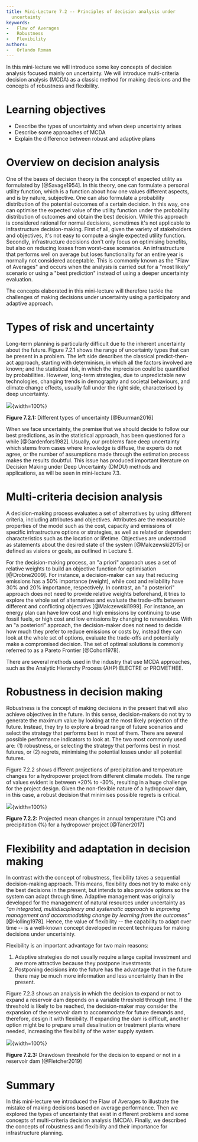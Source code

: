 ```yaml
---
title: Mini-Lecture 7.2 -- Principles of decision analysis under
  uncertainty
keywords:
-   Flaw of Averages
-   Robustness
-   Flexibility
authors:
-   Orlando Roman
---
```


In this mini-lecture we will introduce some key concepts of decision
analysis focused mainly on uncertainty. We will introduce multi-criteria
decision analysis (MCDA) as a classic method for making decisions and
the concepts of robustness and flexibility.

# Learning objectives

-   Describe the types of uncertainty and when deep uncertainty arises
-   Describe some approaches of MCDA
-   Explain the difference between robust and adaptive plans

# Overview on decision analysis

One of the bases of decision theory is the concept of expected utility
as formulated by [@Savage1954]. In this theory, one can formulate a
personal utility function, which is a function about how one values
different aspects, and is by nature, subjective. One can also formulate
a probability distribution of the potential outcomes of a certain
decision. In this way, one can optimise the expected value of the
utility function under the probability distribution of outcomes and
obtain the best decision. While this approach is considered rational for
normal decisions, sometimes it's not applicable to infrastructure
decision-making. First of all, given the variety of stakeholders and
objectives, it's not easy to compute a single expected utility function.
Secondly, infrastructure decisions don't only focus on optimising
benefits, but also on reducing losses from worst-case scenarios. An
infrastructure that performs well on average but loses functionality for
an entire year is normally not considered acceptable. This is commonly
known as the "Flaw of Averages" and occurs when the analysis is carried
out for a "most likely" scenario or using a "best prediction" instead of
using a deeper uncertainty evaluation.

The concepts elaborated in this mini-lecture will therefore tackle the
challenges of making decisions under uncertainty using a participatory
and adaptive approach.

# Types of risk and uncertainty

Long-term planning is particularly difficult due to the inherent
uncertainty about the future. Figure 7.2.1 shows the range of
uncertainty types that can be present in a problem. The left side
describes the classical predict-then-act approach, starting with
determinism, in which all the factors involved are known; and the
statistical risk, in which the imprecision could be quantified by
probabilities. However, long-term strategies, due to unpredictable new
technologies, changing trends in demography and societal behaviours, and
climate change effects, usually fall under the right side, characterised
by deep uncertainty.

![](assets/Figure_7.2.1.jpg){width=100%}

**Figure 7.2.1:** Different types of uncertainty [@Buurman2016]

When we face uncertainty, the premise that we should decide to follow
our best predictions, as in the statistical approach, has been
questioned for a while [@Gardenfors1982]. Usually, our problems face
deep uncertainty which stems from cases where knowledge is diffuse, the
experts do not agree, or the number of assumptions made through the
estimation process makes the results doubtful. This issue has produced
important literature on Decision Making under Deep Uncertainty (DMDU)
methods and applications, as will be seen in mini-lecture 7.3.

# Multi-criteria decision analysis

A decision-making process evaluates a set of alternatives by using
different criteria, including attributes and objectives. Attributes are
the measurable properties of the model such as the cost, capacity and
emissions of specific infrastructure options or strategies, as well as
related or dependent characteristics such as the location or lifetime.
Objectives are understood as statements about the desired state of the
system [@Malczewski2015] or defined as visions or goals, as outlined
in Lecture 5.

For the decision-making process, an "a priori" approach uses a set of
relative weights to build an objective function for optimisation
[@Drobne2009]. For instance, a decision-maker can say that reducing
emissions has a 50% importance (weight), while cost and reliability have
30% and 20% importance, respectively. In contrast, an "a posteriori"
approach does not need to provide relative weights beforehand, it tries
to explore the whole set of alternatives and evaluate the trade-offs
between different and conflicting objectives [@Malczewski1999]. For
instance, an energy plan can have low cost and high emissions by
continuing to use fossil fuels, or high cost and low emissions by
changing to renewables. With an "a posteriori" approach, the
decision-maker does not need to decide how much they prefer to reduce
emissions or costs by, instead they can look at the whole set of
options, evaluate the trade-offs and potentially make a compromised
decision. The set of optimal solutions is commonly referred to as a
Pareto Frontier [@Cohon1978].

There are several methods used in the industry that use MCDA approaches,
such as the Analytic Hierarchy Process (AHP) ELECTRE or PROMETHEE.

# Robustness in decision making

Robustness is the concept of making decisions in the present that will
also achieve objectives in the future. In this sense, decision-makers do
not try to generate the maximum value by looking at the most likely
projection of the future. Instead, they try to explore a broad range of
future scenarios and select the strategy that performs best in most of
them. There are several possible performance indicators to look at. The
two most commonly used are: (1) robustness, or selecting the strategy
that performs best in most futures, or (2) regrets, minimising the
potential losses under all potential futures.

Figure 7.2.2 shows different projections of precipitation and
temperature changes for a hydropower project from different climate
models. The range of values evident is between +20% to -30%, resulting
in a huge challenge for the project design. Given the non-flexible
nature of a hydropower dam, in this case, a robust decision that
minimises possible regrets is critical.

![](assets/Figure_7.2.2.jpg){width=100%}

**Figure 7.2.2:** Projected mean changes in annual temperature (°C) and
precipitation (%) for a hydropower project [@Taner2017]

# Flexibility and adaptation in decision making

In contrast with the concept of robustness, flexibility takes a
sequential decision-making approach. This means, flexibility does not
try to make only the best decisions in the present, but intends to also
provide options so the system can adapt through time. Adaptive
management was originally developed for the management of natural
resources under uncertainty as *"an integrated, multidisciplinary and
systematic approach to improving management and accommodating change by
learning from the outcomes"* [@Holling1978]. Hence, the value of
flexibility -- the capability to adapt over time -- is a well-known
concept developed in recent techniques for making decisions under
uncertainty.

Flexibility is an important advantage for two main reasons:

1. Adaptive strategies do not usually require a large capital
   investment and are more attractive because they postpone investments
2. Postponing decisions into the future has the advantage that in
   the future there may be much more information and less uncertainty
   than in the present.

Figure 7.2.3 shows an analysis in which the decision to expand or not to
expand a reservoir dam depends on a variable threshold through time. If
the threshold is likely to be reached, the decision-maker may consider
the expansion of the reservoir dam to accommodate for future demands
and, therefore, design it with flexibility. If expanding the dam is
difficult, another option might be to prepare small desalination or
treatment plants where needed, increasing the flexibility of the water
supply system.

![](assets/Figure_7.2.3.jpg){width=100%}

**Figure 7.2.3:** Drawdown threshold for the decision to expand or not
in a reservoir dam [@Fletcher2019]

# Summary

In this mini-lecture we introduced the Flaw of Averages to illustrate
the mistake of making decisions based on average performance. Then we
explored the types of uncertainty that exist in different problems and
some concepts of multi-criteria decision analysis (MCDA). Finally, we
described the concepts of robustness and flexibility and their
importance for infrastructure planning.

